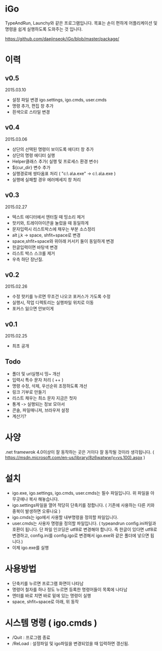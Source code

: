 # iGo
TypeAndRun, Launchy와 같은 프로그램입니다. 목표는 손이 편하게 어플리케이션 및 명령을 쉽게 실행하도록 도와주는 것 입니다.

https://github.com/daejinseok/iGo/blob/master/package/

# 이력
## v0.5
2015.03.10
* 설정 파일 변경 igo.settings, igo.cmds, user.cmds
* 명령 추가, 편집 창 추가
* 흰색으로 스타일 변경

## v0.4
2015.03.06
* 상단의 선택된 명령이 보이도록 에디터 창 추가
* 상단의 명령 에디터 실행
* Helper클래스 추가( 실행 및 프로세스 환경 변수)
* ${cur_dir} 변수 추가
* 실행경로에 쌍타옴표 처리 ( "c:\ a\a.exe" -> c:\ a\a.exe )
* 실행에 실패할 경우 에러메세지 창 처리

## v0.3
2015.02.27
* 텍스트 에디터에서 엔터칠 때 띵소리 제거
* 핫키와, 트레이아이콘을 눌렀을 때 동일하게
* 문자입력시 리스트박스에 채우는 부분 소스정리
* alt j,k -> space, shfit+space로 변경
* space,shfit+space와 위아래 커서키 둘이 동일하게 변경
* 한글입력이면 바탕색 변경
* 리스트 박스 스크롤 제거
* 우측 하단 장난질.

## v0.2
2015.02.26
* 수정 핫키를 누르면 무조건 나오코 포커스가 가도록 수정
* 실행시, 작업 디렉토리는 실행파일 위치로 이동
* 포커스 잃으면 안보이게


## v0.1
2015.02.25
* 최초 공개


## Todo

* 폴더 및 url실행시 띵~ 개선
* 입력시 특수 문자 처리 ( ++ )
* 명령 수정, 삭제, 우선순위 조정하도록 개선
* 링크 기부로 만들기
* 리스트 채우는 최소 문자 지금은 첫자
* 통계 -> 실행되는 정보 모아서 
* 콘솔, 파일매니져, 브라우져 설정
* 계산기?

# 사양
.net framewrok 4.0이상이 잘 동작하는 곳은 거이다 잘 동작될 것이라 생각됩니다. ( https://msdn.microsoft.com/en-us/library/8z6watww(v=vs.100).aspx )

# 설치
 * igo.exe, igo.settings, igo.cmds, user.cmds는 필수 파일입니다. 위 파일을 아무곳에나 복사 해놓습니다.
 * igo.settings파일을 열어 적당히 단축키를 정합니다. ( 기존에 사용하는 다른 키와 중복이 발생하면 오류나요 )
 * igo.cmds는 igo에서 사용할 내부명령을 정의할 파일입니다.
  * user.cmds는 사용자 명령을 정의할 파일입니다.
   ( typeandrun config.ini파일과 호환이 됩니다. 단 파일 인코딩은 utf8로 변경해야 합니다. 
     즉 한글이 있다면 utf8로 변경하고, config.ini를 config.igo로 변경해서 igo.exe와 같은 폴더에 넣으면 됩니다.)
 * 이제 igo.exe를 실행
 
# 사용방법
 * 단축키를 누르면 프로그램 화면이 나타남
 * 명령어 철자를 하나 정도 누르면 등록한 명령어들이 목록에 나타남
 * 엔터를 바로 치면 바로 밑에 있는 명령이 실행
 * space, shfit+space로 아래, 위 동작
 
# 시스템 명령 ( igo.cmds )
 * /Quit : 프로그램 종료
 * /ReLoad : 설정파일 및 igo파일을 변경되었을 때 입력하면 갱신됨.
